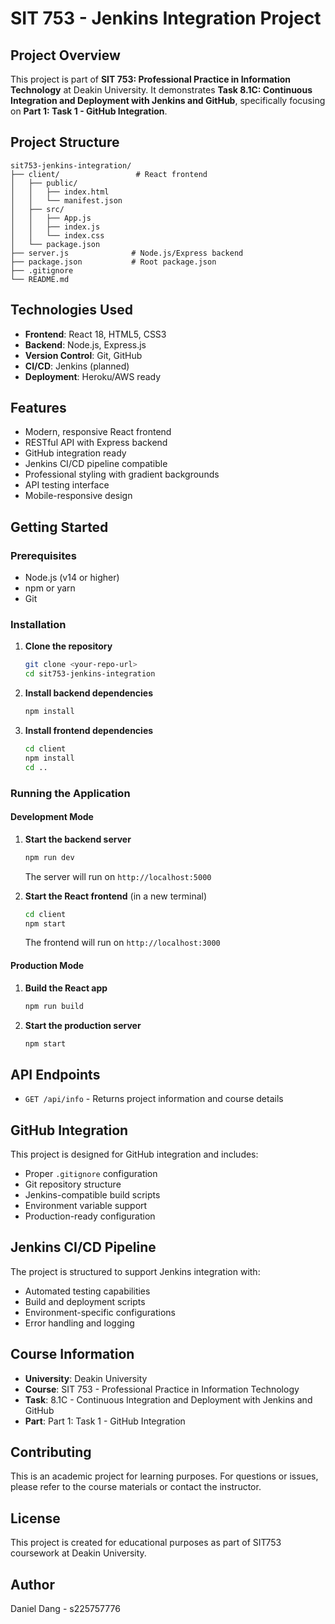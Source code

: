 # SIT 753 - Jenkins Integration Project

## Project Overview

This project is part of **SIT 753: Professional Practice in Information Technology** at Deakin University. It demonstrates **Task 8.1C: Continuous Integration and Deployment with Jenkins and GitHub**, specifically focusing on **Part 1: Task 1 - GitHub Integration**.

## Project Structure

```
sit753-jenkins-integration/
├── client/                 # React frontend
│   ├── public/
│   │   ├── index.html
│   │   └── manifest.json
│   ├── src/
│   │   ├── App.js
│   │   ├── index.js
│   │   └── index.css
│   └── package.json
├── server.js              # Node.js/Express backend
├── package.json           # Root package.json
├── .gitignore
└── README.md
```

## Technologies Used

- **Frontend**: React 18, HTML5, CSS3
- **Backend**: Node.js, Express.js
- **Version Control**: Git, GitHub
- **CI/CD**: Jenkins (planned)
- **Deployment**: Heroku/AWS ready

## Features

- Modern, responsive React frontend
- RESTful API with Express backend
- GitHub integration ready
- Jenkins CI/CD pipeline compatible
- Professional styling with gradient backgrounds
- API testing interface
- Mobile-responsive design

## Getting Started

### Prerequisites

- Node.js (v14 or higher)
- npm or yarn
- Git

### Installation

1. **Clone the repository**
   ```bash
   git clone <your-repo-url>
   cd sit753-jenkins-integration
   ```

2. **Install backend dependencies**
   ```bash
   npm install
   ```

3. **Install frontend dependencies**
   ```bash
   cd client
   npm install
   cd ..
   ```

### Running the Application

#### Development Mode

1. **Start the backend server**
   ```bash
   npm run dev
   ```
   The server will run on `http://localhost:5000`

2. **Start the React frontend** (in a new terminal)
   ```bash
   cd client
   npm start
   ```
   The frontend will run on `http://localhost:3000`

#### Production Mode

1. **Build the React app**
   ```bash
   npm run build
   ```

2. **Start the production server**
   ```bash
   npm start
   ```

## API Endpoints

- `GET /api/info` - Returns project information and course details

## GitHub Integration

This project is designed for GitHub integration and includes:

- Proper `.gitignore` configuration
- Git repository structure
- Jenkins-compatible build scripts
- Environment variable support
- Production-ready configuration

## Jenkins CI/CD Pipeline

The project is structured to support Jenkins integration with:

- Automated testing capabilities
- Build and deployment scripts
- Environment-specific configurations
- Error handling and logging

## Course Information

- **University**: Deakin University
- **Course**: SIT 753 - Professional Practice in Information Technology
- **Task**: 8.1C - Continuous Integration and Deployment with Jenkins and GitHub
- **Part**: Part 1: Task 1 - GitHub Integration

## Contributing

This is an academic project for learning purposes. For questions or issues, please refer to the course materials or contact the instructor.

## License

This project is created for educational purposes as part of SIT753 coursework at Deakin University.

## Author

Daniel Dang - s225757776